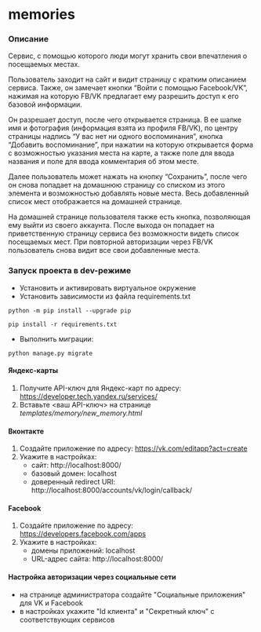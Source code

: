 # memories

### Описание

Сервис, с помощью которого люди могут хранить свои впечатления о посещаемых местах.

Пользователь заходит на сайт и видит страницу с кратким описанием сервиса. 
Также, он замечает кнопки “Войти с помощью Facebook/VK”, нажимая на которую 
FB/VK предлагает ему разрешить доступ к его базовой информации.

Он разрешает доступ, после чего открывается страница. В ее шапке 
имя и фотография (информация взята из профиля FB/VK), по центру страницы 
надпись “У вас нет ни одного воспоминания”, кнопка “Добавить воспоминание”, 
при нажатии на которую открывается
форма с возможностью указания места на карте, а также поле для ввода названия 
и поле для ввода комментария об этом месте.

Далее пользователь может нажать на кнопку “Сохранить”, после чего он снова 
попадает на домашнюю страницу со списком из этого элемента и возможностью 
добавлять новые места. Весь добавленный список мест отображается на 
домашней странице.

На домашней странице пользователя также есть кнопка, позволяющая ему выйти 
из своего аккаунта. После выхода он попадает на приветственную страницу 
сервиса без возможности видеть список посещаемых мест. При повторной 
авторизации через FB/VK пользователь снова видит все свои добавленные места.

### Запуск проекта в dev-режиме

- Установить и активировать виртуальное окружение
- Установить зависимости из файла requirements.txt

```
python -m pip install --upgrade pip
```
```
pip install -r requirements.txt
``` 

- Выполнить миграции:

```
python manage.py migrate
```
#### Яндекс-карты
1. Получите API-ключ для Яндекс-карт по адресу: https://developer.tech.yandex.ru/services/
2. Вставьте <ваш API-ключ> на странице *templates/memory/new_memory.html*

#### Вконтакте
1. Создайте приложение по адресу: https://vk.com/editapp?act=create
2. Укажите в настройках:
    - сайт: http://localhost:8000/
    - базовый домен: localhost
    - доверенный redirect URI: http://localhost:8000/accounts/vk/login/callback/

#### Facebook
1. Создайте приложение по адресу: https://developers.facebook.com/apps
2. Укажите в настройках:
    - домены приложений: localhost
    - URL-адрес сайта: http://localhost:8000/

#### Настройка авторизации через социальные сети
- на странице администратора создайте "Социальные приложения" для VK и Facebook
- в настройках укажите "Id клиента" и "Секретный ключ" с соответствующих сервисов

